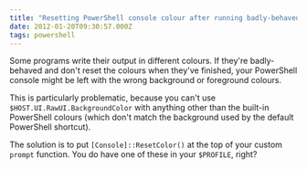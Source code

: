 ```yaml
---
title: "Resetting PowerShell console colour after running badly-behaved programs"
date: 2012-01-20T09:30:57.000Z
tags: powershell
---
```

Some programs write their output in different colours. If they're badly-behaved and don't reset the colours when they've finished, your PowerShell console might be left with the wrong background or foreground colours.

This is particularly problematic, because you can't use `$HOST.UI.RawUI.BackgroundColor` with anything other than the built-in PowerShell colours (which don't match the background used by the default PowerShell shortcut).

The solution is to put `[Console]::ResetColor()` at the top of your custom `prompt` function. You do have one of these in your `$PROFILE`, right?
